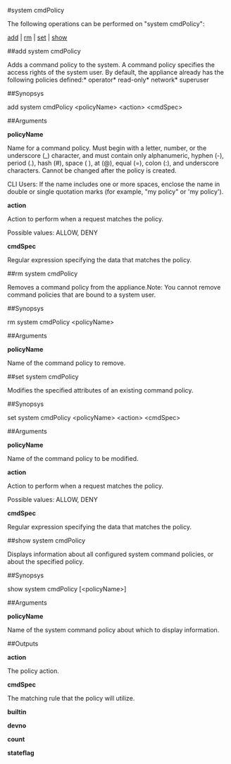 #system cmdPolicy

The following operations can be performed on "system cmdPolicy":


[add](#add-system-cmdpolicy) | [rm](#rm-system-cmdpolicy) | [set](#set-system-cmdpolicy) | [show](#show-system-cmdpolicy)

##add system cmdPolicy

Adds a command policy to the system. A command policy specifies the access rights of the system user. By default, the appliance already has the following policies defined:* operator* read-only* network* superuser


##Synopsys

add system cmdPolicy &lt;policyName> &lt;action> &lt;cmdSpec>


##Arguments

<b>policyName</b>
Name for a command policy. Must begin with a letter, number, or the underscore (_) character, and must contain only alphanumeric, hyphen (-), period (.), hash (#), space ( ), at (@), equal (=), colon (:), and underscore characters. Cannot be changed after the policy is created.
CLI Users: If the name includes one or more spaces, enclose the name in double or single quotation marks (for example, "my policy" or 'my policy').

<b>action</b>
Action to perform when a request matches the policy.
Possible values: ALLOW, DENY

<b>cmdSpec</b>
Regular expression specifying the data that matches the policy.



##rm system cmdPolicy

Removes a command policy from the appliance.Note: You cannot remove command policies that are bound to a system user.


##Synopsys

rm system cmdPolicy &lt;policyName>


##Arguments

<b>policyName</b>
Name of the command policy to remove.



##set system cmdPolicy

Modifies the specified attributes of an existing command policy.


##Synopsys

set system cmdPolicy &lt;policyName> &lt;action> &lt;cmdSpec>


##Arguments

<b>policyName</b>
Name of the command policy to be modified.

<b>action</b>
Action to perform when a request matches the policy.
Possible values: ALLOW, DENY

<b>cmdSpec</b>
Regular expression specifying the data that matches the policy.



##show system cmdPolicy

Displays information about all configured system command policies, or about the specified policy.


##Synopsys

show system cmdPolicy [&lt;policyName>]


##Arguments

<b>policyName</b>
Name of the system command policy about which to display information.



##Outputs

<b>action</b>
The policy action.

<b>cmdSpec</b>
The matching rule that the policy will utilize.

<b>builtin</b>

<b>devno</b>

<b>count</b>

<b>stateflag</b>



